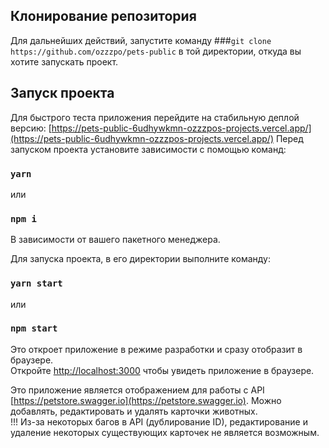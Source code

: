 ## Клонирование репозитория
Для дальнейших действий, запустите команду 
###`git clone https://github.com/ozzzpo/pets-public` 
в той директории, откуда вы хотите запускать проект.

## Запуск проекта
Для быстрого теста приложения перейдите на стабильную деплой версию: [https://pets-public-6udhywkmn-ozzzpos-projects.vercel.app/](https://pets-public-6udhywkmn-ozzzpos-projects.vercel.app/)
Перед запуском проекта установите зависимости с помощью команд:

### `yarn`

или

### `npm i`

В зависимости от вашего пакетного менеджера.

Для запуска проекта, в его директории выполните команду:

### `yarn start`

или

### `npm start`

Это откроет приложение в режиме разработки и сразу отобразит в браузере.\
Откройте [http://localhost:3000](http://localhost:3000) чтобы увидеть приложение в браузере.

Это приложение является отображением для работы с API [https://petstore.swagger.io](https://petstore.swagger.io). Можно добавлять, редактировать и удалять карточки животных.\
!!! Из-за некоторых багов в API (дублирование ID), редактирование и удаление некоторых существующих карточек не является возможным. 
